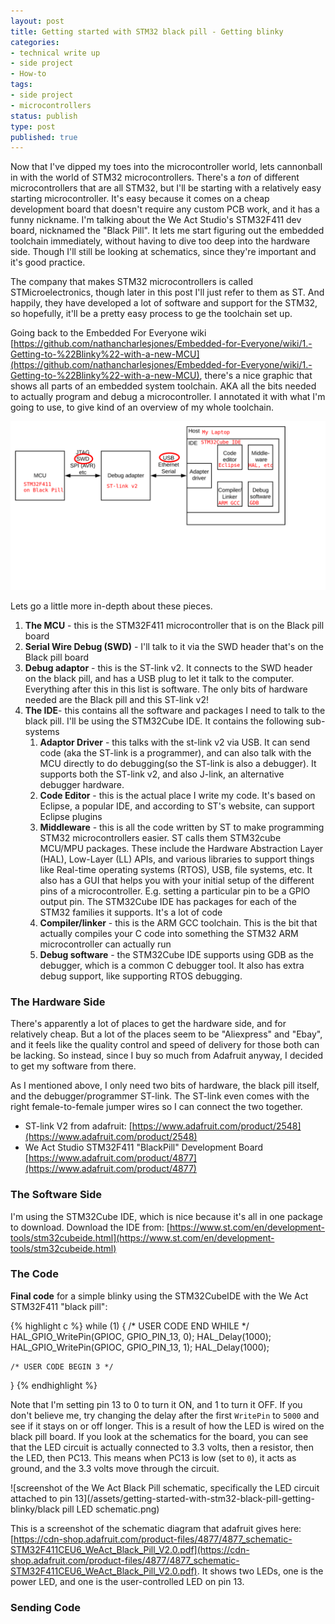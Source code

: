 ```yaml
---
layout: post
title: Getting started with STM32 black pill - Getting blinky
categories:
- technical write up
- side project
- How-to
tags:
- side project
- microcontrollers
status: publish
type: post
published: true
---
```

Now that I've dipped my toes into the microcontroller world, lets cannonball in with the world of STM32 microcontrollers. There's a _ton_ of different microcontrollers that are all STM32, but I'll be starting with a relatively easy starting microcontroller. It's easy because it comes on a cheap development board that doesn't require any custom PCB work, and it has a funny nickname. I'm talking about the We Act Studio's STM32F411 dev board, nicknamed the "Black Pill". It lets me start figuring out the embedded toolchain immediately, without having to dive too deep into the hardware side. Though I'll still be looking at schematics, since they're important and it's good practice.

The company that makes STM32 microcontrollers is called STMicroelectronics, though later in this post I'll just refer to them as ST. And happily, they have developed a lot of software and support for the STM32, so hopefully, it'll be a pretty easy process to ge the toolchain set up.


Going back to the Embedded For Everyone wiki [https://github.com/nathancharlesjones/Embedded-for-Everyone/wiki/1.-Getting-to-%22Blinky%22-with-a-new-MCU](https://github.com/nathancharlesjones/Embedded-for-Everyone/wiki/1.-Getting-to-%22Blinky%22-with-a-new-MCU), there's a nice graphic that shows all parts of an embedded system toolchain. AKA all the bits needed to actually program and debug a microcontroller. I annotated it with what I'm going to use, to give kind of an overview of my whole toolchain.

![Drawing representing the embedded toolchain. It is a simplified, visual version of the list below this image.](/assets/getting-started-with-stm32-black-pill-getting-blinky/Embedded-toolchain-full.png)

Lets go a little more in-depth about these pieces. 

1. **The MCU** - this is the STM32F411 microcontroller that is on the Black pill board
1. **Serial Wire Debug (SWD)** - I'll talk to it via the SWD header that's on the Black pill board
1. **Debug adaptor** - this is the ST-link v2. It connects to the SWD header on the black pill, and has a USB plug to let it talk to the computer. Everything after this in this list is software. The only bits of hardware needed are the Black pill and this ST-link v2!
1. **The IDE**- this contains all the software and packages I need to talk to the black pill. I'll be using the STM32Cube IDE. It contains the following sub-systems
    1. **Adaptor Driver** - this talks with the st-link v2 via USB. It can send code (aka the ST-link is a programmer), and can also talk with the MCU directly to do debugging(so the ST-link is also a debugger). It supports both the ST-link v2, and also J-link, an alternative debugger hardware. 
    1. **Code Editor** - this is the actual place I write my code. It's based on Eclipse, a popular IDE, and according to ST's website, can support Eclipse plugins
    1. **Middleware** - this is all the code written by ST to make programming STM32 microcontrollers easier. ST calls them STM32cube MCU/MPU packages. These include the Hardware Abstraction Layer (HAL), Low-Layer (LL) APIs, and various libraries to support things like Real-time operating systems (RTOS), USB, file systems, etc. It also has a GUI that helps you with your initial setup of the different pins of a microcontroller. E.g. setting a particular pin to be a GPIO output pin. The STM32Cube IDE has packages for each of the STM32 families it supports. It's a lot of code
    1. **Compiler/linker** - this is the ARM GCC toolchain. This is the bit that actually compiles your C code into something the STM32 ARM microcontroller can actually run
    1. **Debug software** - the STM32Cube IDE supports using GDB as the debugger, which is a common C debugger tool. It also has extra debug support, like supporting RTOS debugging. 


### The Hardware Side
There's apparently a lot of places to get the hardware side, and for relatively cheap. But a lot of the places seem to be "Aliexpress" and "Ebay", and it feels like the quality control and speed of delivery for those both can be lacking. So instead, since I buy so much from Adafruit anyway, I decided to get my software from there. 

As I mentioned above, I only need two bits of hardware, the black pill itself, and the debugger/programmer ST-link. The ST-link even comes with the right female-to-female jumper wires so I can connect the two together.

- ST-link V2 from adafruit: [https://www.adafruit.com/product/2548](https://www.adafruit.com/product/2548)
- We Act Studio STM32F411 "BlackPill" Development Board [https://www.adafruit.com/product/4877](https://www.adafruit.com/product/4877)

### The Software Side

I'm using the STM32Cube IDE, which is nice because it's all in one package to download. Download the IDE from: [https://www.st.com/en/development-tools/stm32cubeide.html](https://www.st.com/en/development-tools/stm32cubeide.html)


### The Code




**Final code** for a simple blinky using the STM32CubeIDE with the We Act STM32F411 "black pill":

{% highlight c %}
 while (1)
  {
    /* USER CODE END WHILE */
	  HAL_GPIO_WritePin(GPIOC, GPIO_PIN_13, 0);
	  HAL_Delay(1000);
	  HAL_GPIO_WritePin(GPIOC, GPIO_PIN_13, 1);
	  HAL_Delay(1000);

    /* USER CODE BEGIN 3 */
  }
{% endhighlight %}

Note that I'm setting pin 13 to 0 to turn it ON, and 1 to turn it OFF. If you don't believe me, try changing the delay after the first `WritePin` to `5000` and see if it stays on or off longer. This is a result of how the LED is wired on the black pill board. If you look at the schematics for the board, you can see that the LED circuit is actually connected to 3.3 volts, then a resistor, then the LED, then PC13. This means when PC13 is low (set to `0`), it acts as ground, and the 3.3 volts move through the circuit. 

![screenshot of the We Act Black Pill schematic, specifically the LED circuit attached to pin 13](/assets/getting-started-with-stm32-black-pill-getting-blinky/black pill LED schematic.png)

This is a screenshot of the schematic diagram that adafruit gives here: [https://cdn-shop.adafruit.com/product-files/4877/4877_schematic-STM32F411CEU6_WeAct_Black_Pill_V2.0.pdf](https://cdn-shop.adafruit.com/product-files/4877/4877_schematic-STM32F411CEU6_WeAct_Black_Pill_V2.0.pdf). It shows two LEDs, one is the power LED, and one is the user-controlled LED on pin 13. 

### Sending Code

